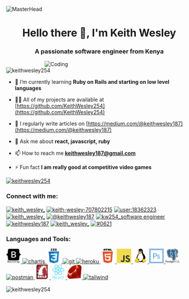 ![MasterHead](https://cdnb.artstation.com/p/assets/images/images/005/671/539/original/guilherme-neves-dva-pixel-colorido-linda-meo-deus-face.gif?1492891729)
<h1 align="center">Hello there 👋, I'm Keith Wesley</h1>
<h3 align="center">A passionate software engineer from Kenya</h3>

<img align="right" alt="Coding" width="400" src="https://i.pinimg.com/originals/f9/13/57/f9135788c6aeeec438abb986f283936c.gif"/>

<p align="left"> <img src="https://komarev.com/ghpvc/?username=keithwesley254&label=Profile%20views&color=0e75b6&style=flat" alt="keithwesley254" /> </p>

- 🌱 I’m currently learning **Ruby on Rails and starting on low level languages**

- 👨‍💻 All of my projects are available at [https://github.com/KeithWesley254](https://github.com/KeithWesley254)

- 📝 I regularly write articles on [https://medium.com/@keithwesley187](https://medium.com/@keithwesley187)

- 💬 Ask me about **react, javascript, ruby**

- 📫 How to reach me **keithwesley187@gmail.com**

- ⚡ Fun fact **I am really good at competitive video games**

<p align="left"> <a href="https://github.com/ryo-ma/github-profile-trophy"><img src="https://github-profile-trophy.vercel.app/?username=keithwesley254" alt="keithwesley254" /></a> </p>

<h3 align="left">Connect with me:</h3>
<p align="left">
<a href="https://twitter.com/keith_wesley_" target="blank"><img align="center" src="https://raw.githubusercontent.com/rahuldkjain/github-profile-readme-generator/master/src/images/icons/Social/twitter.svg" alt="keith_wesley_" height="30" width="40" /></a>
<a href="https://linkedin.com/in/keith-wesley-707802215" target="blank"><img align="center" src="https://raw.githubusercontent.com/rahuldkjain/github-profile-readme-generator/master/src/images/icons/Social/linked-in-alt.svg" alt="keith-wesley-707802215" height="30" width="40" /></a>
<a href="https://stackoverflow.com/users/18362323/keith-wesley" target="blank"><img align="center" src="https://raw.githubusercontent.com/rahuldkjain/github-profile-readme-generator/master/src/images/icons/Social/stack-overflow.svg" alt="user:18362323" height="30" width="40" /></a>
<a href="https://instagram.com/keith_wesley_" target="blank"><img align="center" src="https://raw.githubusercontent.com/rahuldkjain/github-profile-readme-generator/master/src/images/icons/Social/instagram.svg" alt="keith_wesley_" height="30" width="40" /></a>
<a href="https://medium.com/@keithwesley187" target="blank"><img align="center" src="https://raw.githubusercontent.com/rahuldkjain/github-profile-readme-generator/master/src/images/icons/Social/medium.svg" alt="@keithwesley187" height="30" width="40" /></a>
<a href="https://www.youtube.com/channel/UCAcc5qfwUcPaxke8xbzomgg" target="blank"><img align="center" src="https://raw.githubusercontent.com/rahuldkjain/github-profile-readme-generator/master/src/images/icons/Social/youtube.svg" alt="kw254_software engineer" height="30" width="40" /></a>
<a href="https://www.hackerrank.com/keithwesley187" target="blank"><img align="center" src="https://raw.githubusercontent.com/rahuldkjain/github-profile-readme-generator/master/src/images/icons/Social/hackerrank.svg" alt="keithwesley187" height="30" width="40" /></a>
<a href="https://www.leetcode.com/keith_wesley_" target="blank"><img align="center" src="https://raw.githubusercontent.com/rahuldkjain/github-profile-readme-generator/master/src/images/icons/Social/leet-code.svg" alt="keith_wesley_" height="30" width="40" /></a>
<a href="https://discord.gg/#0621" target="blank"><img align="center" src="https://raw.githubusercontent.com/rahuldkjain/github-profile-readme-generator/master/src/images/icons/Social/discord.svg" alt="#0621" height="30" width="40" /></a>
</p>

<h3 align="left">Languages and Tools:</h3>
<p align="left"> <a href="https://getbootstrap.com" target="_blank" rel="noreferrer"> <img src="https://raw.githubusercontent.com/devicons/devicon/master/icons/bootstrap/bootstrap-plain-wordmark.svg" alt="bootstrap" width="40" height="40"/> </a> <a href="https://www.chartjs.org" target="_blank" rel="noreferrer"> <img src="https://www.chartjs.org/media/logo-title.svg" alt="chartjs" width="40" height="40"/> </a> <a href="https://www.w3schools.com/css/" target="_blank" rel="noreferrer"> <img src="https://raw.githubusercontent.com/devicons/devicon/master/icons/css3/css3-original-wordmark.svg" alt="css3" width="40" height="40"/> </a> <a href="https://git-scm.com/" target="_blank" rel="noreferrer"> <img src="https://www.vectorlogo.zone/logos/git-scm/git-scm-icon.svg" alt="git" width="40" height="40"/> </a> <a href="https://heroku.com" target="_blank" rel="noreferrer"> <img src="https://www.vectorlogo.zone/logos/heroku/heroku-icon.svg" alt="heroku" width="40" height="40"/> </a> <a href="https://www.w3.org/html/" target="_blank" rel="noreferrer"> <img src="https://raw.githubusercontent.com/devicons/devicon/master/icons/html5/html5-original-wordmark.svg" alt="html5" width="40" height="40"/> </a> <a href="https://developer.mozilla.org/en-US/docs/Web/JavaScript" target="_blank" rel="noreferrer"> <img src="https://raw.githubusercontent.com/devicons/devicon/master/icons/javascript/javascript-original.svg" alt="javascript" width="40" height="40"/> </a> <a href="https://www.linux.org/" target="_blank" rel="noreferrer"> <img src="https://raw.githubusercontent.com/devicons/devicon/master/icons/linux/linux-original.svg" alt="linux" width="40" height="40"/> </a> <a href="https://www.photoshop.com/en" target="_blank" rel="noreferrer"> <img src="https://raw.githubusercontent.com/devicons/devicon/master/icons/photoshop/photoshop-line.svg" alt="photoshop" width="40" height="40"/> </a> <a href="https://www.postgresql.org" target="_blank" rel="noreferrer"> <img src="https://raw.githubusercontent.com/devicons/devicon/master/icons/postgresql/postgresql-original-wordmark.svg" alt="postgresql" width="40" height="40"/> </a> <a href="https://postman.com" target="_blank" rel="noreferrer"> <img src="https://www.vectorlogo.zone/logos/getpostman/getpostman-icon.svg" alt="postman" width="40" height="40"/> </a> <a href="https://rubyonrails.org" target="_blank" rel="noreferrer"> <img src="https://raw.githubusercontent.com/devicons/devicon/master/icons/rails/rails-original-wordmark.svg" alt="rails" width="40" height="40"/> </a> <a href="https://reactjs.org/" target="_blank" rel="noreferrer"> <img src="https://raw.githubusercontent.com/devicons/devicon/master/icons/react/react-original-wordmark.svg" alt="react" width="40" height="40"/> </a> <a href="https://www.ruby-lang.org/en/" target="_blank" rel="noreferrer"> <img src="https://raw.githubusercontent.com/devicons/devicon/master/icons/ruby/ruby-original.svg" alt="ruby" width="40" height="40"/> </a> <a href="https://tailwindcss.com/" target="_blank" rel="noreferrer"> <img src="https://www.vectorlogo.zone/logos/tailwindcss/tailwindcss-icon.svg" alt="tailwind" width="40" height="40"/> </a> </p>

<p><img align="center" src="https://github-readme-streak-stats.herokuapp.com/?user=keithwesley254&" alt="keithwesley254" /></p>
